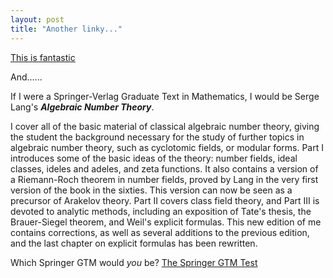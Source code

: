 ```yaml
---
layout: post
title: "Another linky..."
---
```

[This is fantastic][1]

And......

If I were a Springer-Verlag Graduate Text in Mathematics, I would be Serge
Lang's **_Algebraic Number Theory_**.

I cover all of the basic material of classical algebraic number theory, giving
the student the background necessary for the study of further topics in
algebraic number theory, such as cyclotomic fields, or modular forms. Part I
introduces some of the basic ideas of the theory: number fields, ideal
classes, ideles and adeles, and zeta functions. It also contains a version of
a Riemann-Roch theorem in number fields, proved by Lang in the very first
version of the book in the sixties. This version can now be seen as a
precursor of Arakelov theory. Part II covers class field theory, and Part III
is devoted to analytic methods, including an exposition of Tate's thesis, the
Brauer-Siegel theorem, and Weil's explicit formulas. This new edition of me
contains corrections, as well as several additions to the previous edition,
and the last chapter on explicit formulas has been rewritten.

Which Springer GTM would _you_ be? [The Springer GTM Test][3]

   [1]: http://www.ibiblio.org/harris/500milemail.html

   [3]: http://www.math.mcgill.ca/~dsavitt/GTM.html
